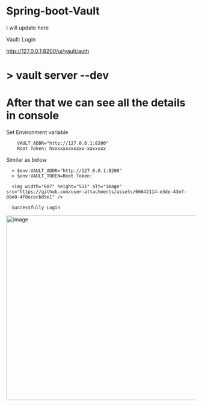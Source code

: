 # Spring-boot-Vault

I will update here 

Vault: Login

http://127.0.0.1:8200/ui/vault/auth

# > vault server --dev
# After that we can see all the details in console
Set Environment variable

        VAULT_ADDR="http://127.0.0.1:8200"    
        Root Token: hxxxxxxxxxxxx-xxxxxxx

Similar as below

      > $env:VAULT_ADDR="http://127.0.0.1:8200"
      > $env:VAULT_TOKEN=Root Token:

      <img width="687" height="511" alt="image" src="https://github.com/user-attachments/assets/66642114-e3de-43e7-88e0-4f8ececbd9e1" />

      Successfully Login 
<img width="1216" height="491" alt="image" src="https://github.com/user-attachments/assets/ad500029-c6ce-4997-8c00-d9c5c58f1de3" />

